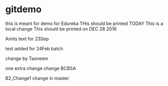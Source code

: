 # gitdemo
this is meant for demo for Edureka
THis should be printed TODAY
This is a local change
This should be printed on DEC 28 2016

Amits text for 23Sep

test added for 24Feb batch

change by Tasneem

one extra change
change BCBSA 

B2_Change1
change in master
